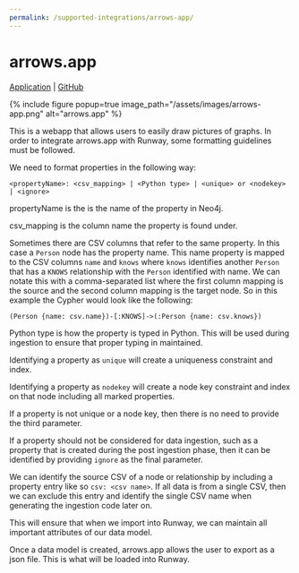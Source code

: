 ```yaml
---
permalink: /supported-integrations/arrows-app/
---
```


# arrows.app

[Application](arrows.app) | [GitHub](https://github.com/neo4j-labs/arrows.app)

{% include figure popup=true image_path="/assets/images/arrows-app.png" alt="arrows.app" %}


This is a webapp that allows users to easily draw pictures of graphs. In order to integrate arrows.app with Runway, some formatting guidelines must be followed.

We need to format properties in the following way: 

```
<propertyName>: <csv_mapping> | <Python type> | <unique> or <nodekey> | <ignore>
``` 

propertyName is the is the name of the property in Neo4j.

csv_mapping is the column name the property is found under.

Sometimes there are CSV columns that refer to the same property. In this case a `Person` node has the property name. This name property is mapped to the CSV columns `name` and `knows` where `knows` identifies another `Person` that has a `KNOWS` relationship with the `Person` identified with name. We can notate this with a comma-separated list where the first column mapping is the source and the second column mapping is the target node. So in this example the Cypher would look like the following:

```cypher
(Person {name: csv.name})-[:KNOWS]->(:Person {name: csv.knows})
```

Python type is how the property is typed in Python. This will be used during ingestion to ensure that proper typing in maintained.

Identifying a property as `unique` will create a uniqueness constraint and index. 

Identifying a property as `nodekey` will create a node key constraint and index on that node including all marked properties.

If a property is not unique or a node key, then there is no need to provide the third parameter.

If a property should not be considered for data ingestion, such as a property that is created during the post ingestion phase, then it can be identified by providing `ignore` as the final parameter. 

We can identify the source CSV of a node or relationship by including a property entry like so `csv: <csv name>`. If all data is from a single CSV, then we can exclude this entry and identify the single CSV name when generating the ingestion code later on.


This will ensure that when we import into Runway, we can maintain all important attributes of our data model.

Once a data model is created, arrows.app allows the user to export as a json file. This is what will be loaded into Runway.